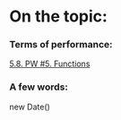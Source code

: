 # On the topic:

### Terms of performance:

[5.8. PW #5. Functions](https://go.skillbox.ru/profession/profession-fullstack-js/js/635f576f-e0f8-46f1-8627-576243b5b501/homework)

### A few words:

new Date()
